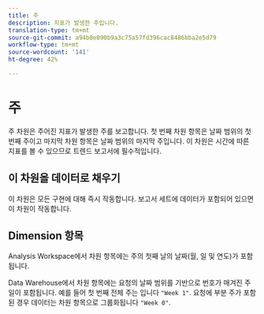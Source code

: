 ```yaml
---
title: 주
description: 지표가 발생한 주입니다.
translation-type: tm+mt
source-git-commit: a94b8e090b9a3c75a57fd396cac8486bba2e5d79
workflow-type: tm+mt
source-wordcount: '141'
ht-degree: 42%

---
```



# 주

주 차원은 주어진 지표가 발생한 주를 보고합니다. 첫 번째 차원 항목은 날짜 범위의 첫 번째 주이고 마지막 차원 항목은 날짜 범위의 마지막 주입니다. 이 차원은 시간에 따른 지표를 볼 수 있으므로 트렌드 보고서에 필수적입니다.

## 이 차원을 데이터로 채우기

이 차원은 모든 구현에 대해 즉시 작동합니다. 보고서 세트에 데이터가 포함되어 있으면 이 차원이 작동합니다.

## Dimension 항목

Analysis Workspace에서 차원 항목에는 주의 첫째 날의 날짜(월, 일 및 연도)가 포함됩니다.

Data Warehouse에서 차원 항목에는 요청의 날짜 범위를 기반으로 번호가 매겨진 주일이 포함됩니다. 예를 들어 첫 번째 전체 주는 입니다 `"Week 1"`. 요청에 부분 주가 포함된 경우 데이터는 차원 항목으로 그룹화됩니다 `"Week 0"`.
